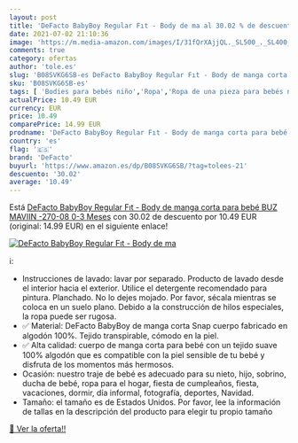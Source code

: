 ```yaml
---
layout: post
title: 'DeFacto BabyBoy Regular Fıt - Body de ma al 30.02 % de descuento'
date: 2021-07-02 21:10:36
image: 'https://m.media-amazon.com/images/I/31fQrXAjjQL._SL500_._SL400_.jpg'
comments: true
category: ofertas
author: 'tole.es'
slug: 'B08SVKG6SB-es DeFacto BabyBoy Regular Fıt - Body de manga corta para...'
sku: 'B08SVKG6SB-es'
tags: [ 'Bodies para bebés niño','Ropa','Ropa de una pieza para bebés niño','Ropa para bebés','Ropa para bebés niño','bebé','defacto', ]
actualPrice: 10.49 EUR
currency: EUR
price: 10.49
comparePrice: 14.99 EUR
prodname: 'DeFacto BabyBoy Regular Fıt - Body de manga corta para bebé BUZ MAVIIN -270-08 0-3 Meses'
country: 'es'
flag: '🇪🇸'
brand: 'DeFacto'
buyurl: 'https://www.amazon.es/dp/B08SVKG6SB/?tag=tolees-21'
descuento: '30.02'
average: '10.49'
---
```


Está [DeFacto BabyBoy Regular Fıt - Body de manga corta para bebé BUZ MAVIIN -270-08 0-3 Meses](https://www.amazon.es/dp/B08SVKG6SB/?tag=tolees-21) con 30.02 de descuento por 10.49 EUR (original: 14.99 EUR) en el siguiente enlace!

[![DeFacto BabyBoy Regular Fıt - Body de ma](https://m.media-amazon.com/images/I/31fQrXAjjQL._SL500_._SL400_.jpg)](https://www.amazon.es/dp/B08SVKG6SB/?tag=tolees-21)

ℹ️:

- Instrucciones de lavado: lavar por separado. Producto de lavado desde el interior hacia el exterior. Utilice el detergente recomendado para pintura. Planchado. No lo dejes mojado. Por favor, sécala mientras se coloca en un suelo plano. Debido a la construcción de hilos especiales, la ropa puede ser rugosa.
- ✅ Material: DeFacto BabyBoy de manga corta Snap cuerpo fabricado en algodón 100%. Tejido transpirable, cómodo en la piel.
- ✅ Alta calidad: cuerpo de manga corta para bebé con un tejido suave 100% algodón que es compatible con la piel sensible de tu bebé y disfruta de los momentos más hermosos.
- Ocasión: nuestro traje de bebé es adecuado para su nieto, hijo, sobrino, ducha de bebé, ropa para el hogar, fiesta de cumpleaños, fiesta, vacaciones, dormir, día informal, fotografía, deportes, Navidad.
- Tamaño: el tamaño es de Estados Unidos. Por favor, lee la información de tallas en la descripción del producto para elegir tu propio tamaño

[🛒 Ver la oferta!!](https://www.amazon.es/dp/B08SVKG6SB/?tag=tolees-21)
